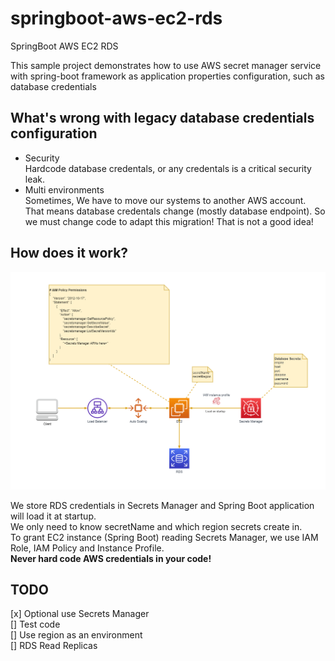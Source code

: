 # springboot-aws-ec2-rds
SpringBoot AWS EC2 RDS

This sample project demonstrates how to use AWS secret manager service with spring-boot framework as application properties configuration, such as database credentials

## What's wrong with legacy database credentials configuration

- Security  
Hardcode database credentals, or any credentals is a critical security leak.  
- Multi environments  
Sometimes, We have to move our systems to another AWS account. That means database credentals change (mostly database endpoint). So we must change code to adapt this migration! That is not a good idea!

## How does it work?

![Achitecture](image/AWS_Patterns.png)

We store RDS credentials in Secrets Manager and Spring Boot application will load it at startup.  
We only need to know secretName and which region secrets create in.  
To grant EC2 instance (Spring Boot) reading Secrets Manager, we use IAM Role, IAM Policy and Instance Profile.   
**Never hard code AWS credentials in your code!**

## TODO
[x] Optional use Secrets Manager  
[] Test code  
[] Use region as an environment  
[] RDS Read Replicas  


